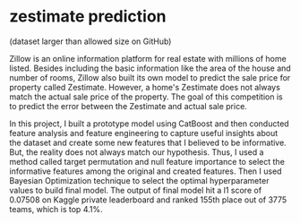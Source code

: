 # zestimate prediction
(dataset larger than allowed size on GitHub)

Zillow is an online information platform for real estate with millions of home listed. Besides including the basic information like the area of the house and number of rooms, Zillow also built its own model to predict the sale price for property called Zestimate. However, a home's Zestimate does not always match the actual sale price of the property. The goal of this competition is to predict the error between the Zestimate and actual sale price. 

In this project, I built a prototype model using CatBoost and then conducted feature analysis and feature engineering to capture useful insights about the dataset and create some new features that I believed to be informative. But, the reality does not always match our hypothesis. Thus, I used a method called target permutation and null feature importance to select the informative features among the original and created features. Then I used Bayesian Optimization technique to select the optimal hyperparameter values to build final model. The output of final model hit a l1 score of 0.07508 on Kaggle private leaderboard and ranked 155th place out of 3775 teams, which is top 4.1%.
